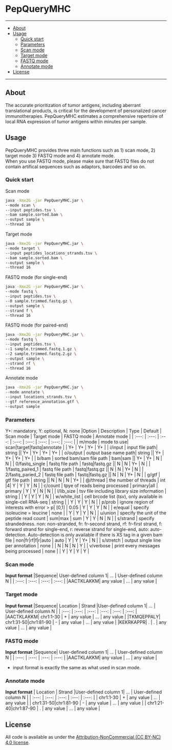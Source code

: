 # PepQueryMHC

---
- [About](#about)
- [Usage](#usage)
  - [Quick start](#quick-start)
  - [Parameters](#parameters)
  - [Scan mode](#scan-mode)
  - [Target mode](#target-mode)
  - [FASTQ mode](#fastq-mode)
  - [Annotate mode](#annotate-mode)
- [License]($license)
---

## About

The accurate prioritization of tumor antigens, including aberrant translational products, is critical for the development of personalized cancer immunotherapies. PepQueryMHC estimates a comprehensive repertoire of local RNA expression of tumor antigens within minutes per sample.
<br>

## Usage
PepQueryMHC provides three main functions such as 1) scan mode, 2) target mode 3) FASTQ mode and 4) annotate mode. <br>
When you use FASTQ mode, please make sure that FASTQ files do not contain artifical sequences such as adaptors, barcodes and so on.

### Quick start
Scan mode
```bash
java -Xmx2G -jar PepQueryMHC.jar \
--mode scan \
--input peptides.tsv \
--bam sample.sorted.bam \
--output sample \
--thread 16
```
Target mode
```bash
java -Xmx2G -jar PepQueryMHC.jar \
--mode target \
--input peptides_locations_strands.tsv \
--bam sample.sorted.bam \
--output sample \
--thread 16
```
FASTQ mode (for single-end)
```bash
java -Xmx2G -jar PepQueryMHC.jar \
--mode fastq \
--input peptides.tsv \
--0 sample.trimmed.fastq.gz \
--output sample \
--strand f \
--thread 16
```
FASTQ mode (for paired-end)
```bash
java -Xmx2G -jar PepQueryMHC.jar \
--mode fastq \
--input peptides.tsv \
--1 sample.trimmed.fastq.1.gz \
--2 sample.trimmed.fastq.2.gz \
--output sample \
--strand rf \
--thread 16
```
Annotate mode
```bash
java -Xmx2G -jar PepQueryMHC.jar \
--mode annotate \
--input locations_strands.tsv \
--gtf reference_annotation.gtf \
--output sample
```

### Parameters
Y+: mandatory, Y: optional, N: none
|Option    | Description    | Type   | Default | Scan mode   | Target mode   | FASTQ mode | Annotate mode   |
| :---:    | :---:          | :---:   | :---:       | :---:       | :---:         | :---:           | :---:           |
| m/mode   | mode to use| scan\|target\|fastq\|annotate  | | Y+          | Y+            | Y+              | Y+              |
| i/input  | input file path| string  || Y+          | Y+            | Y+             | Y+             |
| o/output  | output base name path| string  || Y+          | Y+           | Y+             | Y+             |
| b/bam  | sorted bam/sam file path | bam\|sam  || Y+          | Y+            | N              | N              |
| 0/fastq_single  | fastq file path | fastq\|fastq.gz  || N          | N            | Y+              | N              |
| 1/fastq_paired_1  | fastq file path | fastq\|fastq.gz  || N          | N            | Y+              | N              |
| 2/fastq_paried_2  | fastq file path | fastq\|fastq.gz  || N          | N            | Y+              | N              |
| g/gtf  | gtf file path | string  || N          | N            | N            | Y+              |
| @/thread  | the number of threads | int  |4| Y          | Y            | Y            | N              |
| c/count  | tpye of reads being processed | primary\|all  | primary | Y          | Y            | N              | N              |
| l/lib_size  | tsv file including library size information | string |  | Y          | Y            | Y            | N              |
| w/white_list  | cell brcode list (tsv), only available in single-cell RNA-seq | string |  | Y          | Y            | Y            | N              |
| p/prob  | ignore region of interests with error > p| [0,1] | 0.05 | Y          | Y           | Y             | N              |
| e/equal  | specify isoleucine = leucine | none |  | Y          | Y           | Y            | N              |
| u/union  | specify the unit of the peptide read count | sum\|max | sum | Y          | Y            | N              | N              |
| s/strand  | specify strandedness. non: non-stranded, fr: fr-second strand, rf: fr-first strand, f: forward strand for single-end, r: reverse strand for single-end, auto: auto-detection. Auto-detection is only available if there is XS tag in a given bam file | non\|fr\|rf\|f\|r\|auto | auto | Y          | Y             | Y+            | N              |
| s/stretch  | output single line per annotation | none |  | N          | N            | N            | Y              |
| v/verbose  | print every messages being processed | none |  | Y          | Y            | Y              | Y              |

### Scan mode
**Input format**
|Sequence| User-defined column 1| ...   | User-defined column N |
| :---:    | :---:          | :---:   | :---:   |
|AACTKLAKKM| any value | ... | any value |


### Target mode
**Input format**
|Sequence| Location | Strand |User-defined column 1| ...   | User-defined column N |
| :---:    | :---:          | :---:          | :---:          | :---:   | :---:   |
|AACTKLAKKM| chr1:1-30 | + | any value | ... | any value |
|TKMQEPPALY| chr1:31-50\|chr1:81-90 | - | any value | ... | any value |
|KEKRKAPPR| . | . |  any value | ... | any value |

### FASTQ mode
**Input format**
|Sequence| User-defined column 1| ...   | User-defined column N |
| :---:    | :---:          | :---:   | :---:   |
|AACTKLAKKM| any value | ... | any value |
* input format is exactly the same as what used in scan mode.

### Annotate mode
**Input format**
| Location | Strand |User-defined column 1| ...   | User-defined column N |
| :---:          | :---:          | :---:          | :---:   | :---:   |
| chr1:1-30 | + |  any value | ... | any value |
| chr1:31-50\|chr1:81-90 | -  | any value | ... | any value |
| chr1:21-40\|chr1:87-90 | .  | any value | ... | any value |

## License
All code is available as under the <a href="https://creativecommons.org/licenses/by-nc/4.0/">Attribution-NonCommercial (CC BY-NC) 4.0 license</a>.